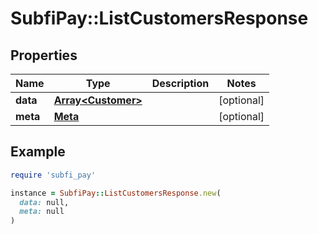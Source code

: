 # SubfiPay::ListCustomersResponse

## Properties

| Name | Type | Description | Notes |
| ---- | ---- | ----------- | ----- |
| **data** | [**Array&lt;Customer&gt;**](Customer.md) |  | [optional] |
| **meta** | [**Meta**](Meta.md) |  | [optional] |

## Example

```ruby
require 'subfi_pay'

instance = SubfiPay::ListCustomersResponse.new(
  data: null,
  meta: null
)
```

